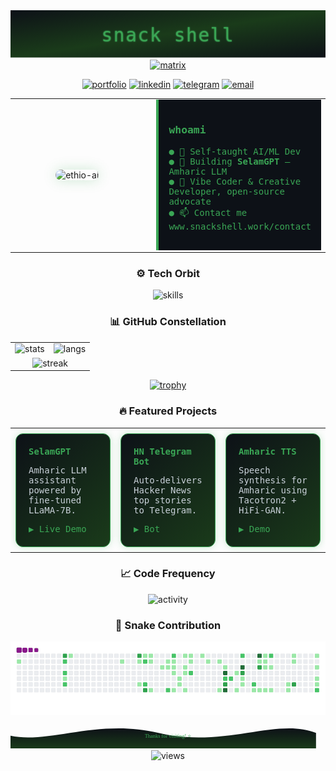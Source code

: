 <div align="center">
  <svg width="100%" height="180" viewBox="0 0 1200 180" xmlns="http://www.w3.org/2000/svg">
    <defs>
      <linearGradient id="grad" x1="0%" y1="0%" x2="100%" y2="100%">
        <stop offset="0%"  stop-color="#0D1117"/>
        <stop offset="50%" stop-color="#1A3B1A"/>
        <stop offset="100%" stop-color="#0D1117"/>
      </linearGradient>
      <filter id="neon">
        <feDropShadow dx="0" dy="0" stdDeviation="2" flood-color="#3AA655"/>
      </filter>
    </defs>
    <rect width="100%" height="100%" fill="url(#grad)"/>
    <text x="50%" y="55%" dominant-baseline="middle" text-anchor="middle"
          font-family="JetBrains Mono, monospace"
          font-size="70"
          fill="#3AA655"
          filter="url(#neon)"
          letter-spacing="4">
      snack shell
    </text>
  </svg>
</div>

<!-- 2. Matrix-style typing line -->
<div align="center">
  <a href="https://git.io/typing-svg">
    <img src="https://readme-typing-svg.demolab.com?font=JetBrains+Mono&size=24&duration=2500&pause=1000&color=3AA655&center=true&vCenter=true&width=700&lines=AI%20Engineer%20%7C%20Ethiopia%20🇪🇹;Building%20SelamGPT%20%7C%20Amharic%20LLM;Open-source%20Advocate%20%7C%20Python%20Ninja" alt="matrix"/>
  </a>
</div>

<!-- 3. Quick links -->
<p align="center">
  <a href="https://snackshell.work"><img src="https://img.shields.io/badge/🌐_snackshell.work-0D1117?style=for-the-badge&logo=vercel&logoColor=3AA655" alt="portfolio"></a>
  <a href="https://linkedin.com/in/snackshell"><img src="https://img.shields.io/badge/LinkedIn-0D1117?style=for-the-badge&logo=linkedin&logoColor=3AA655" alt="linkedin"></a>
  <a href="https://t.me/snackshell"><img src="https://img.shields.io/badge/Telegram-0D1117?style=for-the-badge&logo=telegram&logoColor=3AA655" alt="telegram"></a>
  <a href="mailto:solomonadonay2@gmail.com"><img src="https://img.shields.io/badge/Email-0D1117?style=for-the-badge&logo=gmail&logoColor=3AA655" alt="email"></a>
</p>

<!-- 4. About me split panel -->
<div align="center">
  <table width="100%" style="border-collapse:collapse;">
    <tr>
      <td width="45%" align="center">
        <img src="https://user-images.githubusercontent.com/74038190/212907112-d360cd3f-bae2-42de-a41a-ca5622488e96.png" width="260" style="border-radius:12px; box-shadow:0 0 20px #3AA65540;" alt="ethio-ai"/>
      </td>
      <td width="55%" style="padding-left:20px;">
        <div style="font-family:'JetBrains Mono', monospace; color:#3AA655; background:#0D1117; border-left:4px solid #3AA655; padding:16px;">
          <h3>whoami</h3>
          <ul style="list-style:none; padding:0;">
            <li>● 🔭 Self-taught AI/ML Dev</li>
            <li>● 🌱 Building <strong>SelamGPT</strong> – Amharic LLM</li>
            <li>● 📝 Vibe Coder & Creative Developer, open-source advocate</li>
            <li>● 📫 Contact me www.snackshell.work/contact</li>
          </ul>
        </div>
      </td>
    </tr>
  </table>
</div>

<!-- 5. Skill orbit -->
<div align="center">
  <h3>⚙️ Tech Orbit</h3>
  <img src="https://skillicons.dev/icons?i=py,tensorflow,pytorch,sklearn,opencv,fastapi,flask,js,ts,react,nextjs,nodejs,express,mongodb,postgres,redis,docker,k8s,githubactions&perline=10" alt="skills" width="820"/>
</div>

<!-- 6. GitHub constellation -->
<div align="center">
  <h3>📊 GitHub Constellation</h3>
  <table>
    <tr>
      <td><img src="https://github-readme-stats.vercel.app/api?username=snackshell&show_icons=true&theme=radical&hide_border=true&include_all_commits=true&count_private=true" alt="stats" height="195"/></td>
      <td><img src="https://github-readme-stats.vercel.app/api/top-langs/?username=snackshell&layout=compact&theme=radical&hide_border=true&langs_count=10" alt="langs" height="195"/></td>
    </tr>
    <tr>
      <td colspan="2" align="center"><img src="https://github-readme-streak-stats.herokuapp.com/?user=snackshell&theme=radical&hide_border=true" alt="streak"/></td>
    </tr>
  </table>
</div>

<!-- 7. Trophy Achievement -->
<p align="center">
  <a href="https://github.com/snackshell/github-profile-trophy">
    <img src="https://github-profile-trophy.vercel.app/?username=snackshell&theme=onedark&no-frame=true&no-bg=true" alt="trophy"/>
  </a>
</p>

<!-- 8. Featured Projects – colorful cards -->
<div align="center">
  <h3>🔥 Featured Projects</h3>
  <table width="100%">
    <tr>
      <td width="33%" style="padding:8px;">
        <a href="https://github.com/snackshell/selamgpt" style="text-decoration:none;">
          <div style="
            background:linear-gradient(135deg,#0D1117 0%, #1A3B1A 100%);
            border:1px solid #3AA655;
            border-radius:12px;
            padding:20px;
            font-family:'JetBrains Mono', monospace;
            box-shadow:0 0 12px #3AA65540;
          ">
            <h4 style="margin:0 0 10px; color:#3AA655;">SelamGPT</h4>
            <p style="font-size:14px; color:#c9d1d9;">Amharic LLM assistant powered by fine-tuned LLaMA-7B.</p>
            <span style="color:#3AA655;">▶ Live Demo</span>
          </div>
        </a>
      </td>
      <td width="33%" style="padding:8px;">
        <a href="https://github.com/snackshell/hn-telegram-bot" style="text-decoration:none;">
          <div style="
            background:linear-gradient(135deg,#0D1117 0%, #1A3B1A 100%);
            border:1px solid #3AA655;
            border-radius:12px;
            padding:20px;
            font-family:'JetBrains Mono', monospace;
            box-shadow:0 0 12px #3AA65540;
          ">
            <h4 style="margin:0 0 10px; color:#3AA655;">HN Telegram Bot</h4>
            <p style="font-size:14px; color:#c9d1d9;">Auto-delivers Hacker News top stories to Telegram.</p>
            <span style="color:#3AA655;">▶ Bot</span>
          </div>
        </a>
      </td>
      <td width="33%" style="padding:8px;">
        <a href="https://github.com/snackshell/amharic-tts" style="text-decoration:none;">
          <div style="
            background:linear-gradient(135deg,#0D1117 0%, #1A3B1A 100%);
            border:1px solid #3AA655;
            border-radius:12px;
            padding:20px;
            font-family:'JetBrains Mono', monospace;
            box-shadow:0 0 12px #3AA65540;
          ">
            <h4 style="margin:0 0 10px; color:#3AA655;">Amharic TTS</h4>
            <p style="font-size:14px; color:#c9d1d9;">Speech synthesis for Amharic using Tacotron2 + HiFi-GAN.</p>
            <span style="color:#3AA655;">▶ Demo</span>
          </div>
        </a>
      </td>
    </tr>
  </table>
</div>

<!-- 9. Recent activity -->
<div align="center">
  <h3>📈 Code Frequency</h3>
  <img src="https://github-readme-activity-graph.vercel.app/graph?username=snackshell&bg_color=0D1117&color=3AA655&line=3AA655&point=ffffff&area=true&hide_border=true" alt="activity"/>
</div>

<!-- 10. Snake contribution graph -->
<div align="center">
  <h3>🐍 Snake Contribution</h3>
  <img src="https://github.com/snackshell/snackshell/blob/output/github-contribution-grid-snake.gif?raw=true" alt="snake"/>
</div>

<!-- 11. Footer wave – terminal green -->
<div align="center">
  <svg width="100%" height="120" viewBox="0 0 1200 120" xmlns="http://www.w3.org/2000/svg">
    <defs>
      <linearGradient id="waveGrad" x1="0%" y1="0%" x2="0%" y2="100%">
        <stop offset="0%" stop-color="#0D1117"/>
        <stop offset="100%" stop-color="#1A3B1A"/>
      </linearGradient>
    </defs>
    <path fill="url(#waveGrad)" d="
      M0,60 C150,120 350,0 600,60 C850,120 1050,0 1200,60 L1200,120 L0,120 Z">
      <animateTransform attributeName="transform"
                        type="translate"
                        dur="10s"
                        values="0 0;-100 0;0 0"
                        repeatCount="indefinite"/>
    </path>
    <text x="50%" y="75" dominant-baseline="middle" text-anchor="middle"
          font-family="JetBrains Mono"
          font-size="20"
          fill="#3AA655">
      Thanks for visiting! ⭐
    </text>
  </svg>
  <br>
  <img src="https://komarev.com/ghpvc/?username=snackshell&label=views&style=flat&color=3AA655" alt="views"/>
</div>
